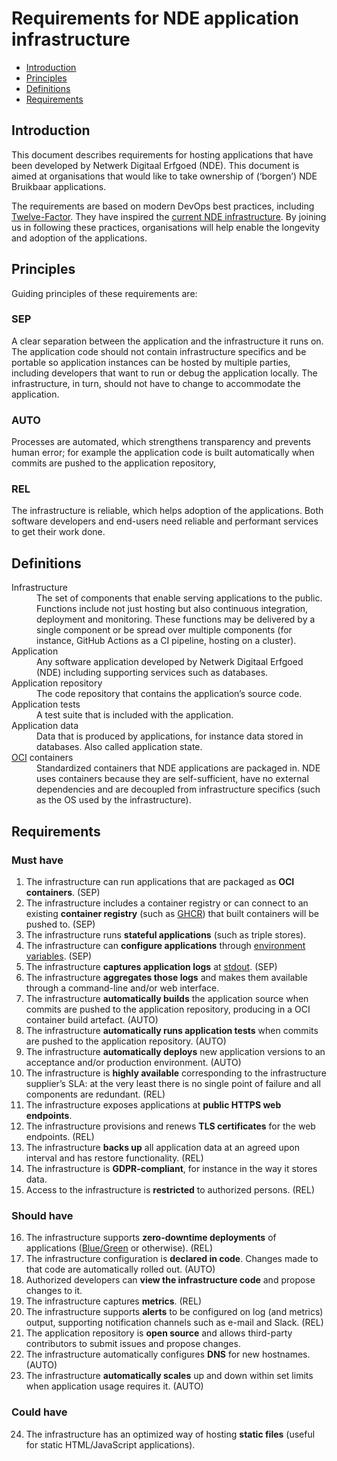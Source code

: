 # Requirements for NDE application infrastructure

* [Introduction](#introduction)
* [Principles](#principles)
* [Definitions](#definitions)
* [Requirements](#requirements)

## Introduction

This document describes requirements for hosting applications that have been developed by Netwerk Digitaal Erfgoed (NDE).
This document is aimed at organisations that would like to take ownership of (‘borgen’) NDE Bruikbaar applications.

The requirements are based on modern DevOps best practices, including [Twelve-Factor](https://12factor.net).
They have inspired the [current NDE infrastructure](https://github.com/netwerk-digitaal-erfgoed/infrastructure).
By joining us in following these practices,
organisations will help enable the longevity and adoption of the applications.

## Principles

Guiding principles of these requirements are:

### SEP

A clear separation between the application and the infrastructure it runs on. 
The application code should not contain infrastructure specifics and be portable so application instances can be hosted by multiple parties, including developers that want to run or debug the application locally.
The infrastructure, in turn, should not have to change to accommodate the application.

### AUTO 

Processes are automated, which strengthens transparency and prevents human error;
for example the application code is built automatically when commits are pushed to the application repository,

### REL

The infrastructure is reliable, which helps adoption of the applications.
Both software developers and end-users need reliable and performant services to get their work done.

## Definitions

<dl>
    <dt>Infrastructure</dt>
    <dd>The set of components that enable serving applications to the public. Functions include not just hosting but also continuous integration, deployment and monitoring. These functions may be delivered by a single component or be spread over multiple components (for instance, GitHub Actions as a CI pipeline, hosting on a cluster).</dd>
    <dt>Application</dt>
    <dd>Any software application developed by Netwerk Digitaal Erfgoed (NDE) including supporting services such as databases.</dd>
    <dt>Application repository</dt>
    <dd>The code repository that contains the application’s source code.</dd>
    <dt>Application tests</dt>
    <dd>A test suite that is included with the application.</dd>
    <dt>Application data</dt>
    <dd>Data that is produced by applications, for instance data stored in databases. Also called application state.</dd>
    <dt><a href="https://opencontainers.org">OCI</a> containers</dt>
    <dd>Standardized containers that NDE applications are packaged in. NDE uses  containers because they are self-sufficient, have no external dependencies and are decoupled from infrastructure specifics (such as the OS used by the infrastructure).</dd>
</dl>

## Requirements

### Must have

1. The infrastructure can run applications that are packaged as **OCI containers**. (SEP)
2. The infrastructure includes a container registry or can connect to an existing **container registry** (such as [GHCR](https://github.com/features/packages)) that built containers will be pushed to. (SEP)
3. The infrastructure runs **stateful applications** (such as triple stores).
4. The infrastructure can **configure applications** through [environment variables](https://12factor.net/config). (SEP)
5. The infrastructure **captures application logs** at [stdout](https://12factor.net/logs). (SEP)
6. The infrastructure **aggregates those logs** and makes them available through a command-line and/or web interface.
7. The infrastructure **automatically builds** the application source when commits are pushed to the application repository, producing in a OCI container build artefact. (AUTO)
8. The infrastructure **automatically runs application tests** when commits are pushed to the application repository. (AUTO)
9. The infrastructure **automatically deploys** new application versions to an acceptance and/or production environment. (AUTO)
10. The infrastructure is **highly available** corresponding to the infrastructure supplier’s SLA:
   at the very least there is no single point of failure and all components are redundant. (REL)
11. The infrastructure exposes applications at **public HTTPS web endpoints**.
12. The infrastructure provisions and renews **TLS certificates** for the web endpoints. (REL)
13. The infrastructure **backs up** all application data at an agreed upon interval and has restore functionality. (REL)
14. The infrastructure is **GDPR-compliant**, for instance in the way it stores data.
15. Access to the infrastructure is **restricted** to authorized persons. (REL)

### Should have

16. The infrastructure supports **zero-downtime deployments** of applications ([Blue/Green](https://martinfowler.com/bliki/BlueGreenDeployment.html) or otherwise). (REL)
17. The infrastructure configuration is **declared in code**. Changes made to that code are automatically rolled out. (AUTO)
18. Authorized developers can **view the infrastructure code** and propose changes to it.
19. The infrastructure captures **metrics**. (REL)
20. The infrastructure supports **alerts** to be configured on log (and metrics) output, supporting notification channels such as e-mail and Slack. (REL)
21. The application repository is **open source** and allows third-party contributors to submit issues and propose changes.
22. The infrastructure automatically configures **DNS** for new hostnames. (AUTO)
23. The infrastructure **automatically scales** up and down within set limits when application usage requires it. (AUTO)

### Could have

24. The infrastructure has an optimized way of hosting **static files** (useful for static HTML/JavaScript applications).
